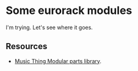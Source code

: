 # Some eurorack modules

I'm trying. Let's see where it goes.

## Resources

- [Music Thing Modular parts library](https://github.com/TomWhitwell/MTM-Parts-Library).
